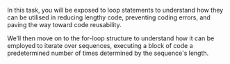 




In this task, you will be exposed to loop statements to understand how they can be
utilised in reducing lengthy code, preventing coding errors, and paving the way
toward code reusability.

We’ll then move on to the for-loop structure to understand how it can be
employed to iterate over sequences, executing a block of code a predetermined
number of times determined by the sequence's length.
